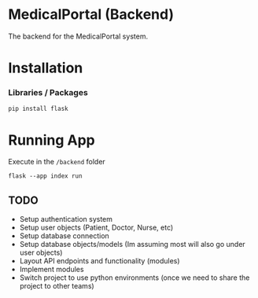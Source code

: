 # MedicalPortal (Backend)
The backend for the MedicalPortal system.


# Installation

### Libraries / Packages
```
pip install flask
```

# Running App
Execute in the `/backend` folder
```
flask --app index run
```
## TODO
- Setup authentication system
- Setup user objects (Patient, Doctor, Nurse, etc)
- Setup database connection
- Setup database objects/models (Im assuming most will also go under user objects)
- Layout API endpoints and functionality (modules)
- Implement modules
- Switch project to use python environments (once we need to share the project to other teams)